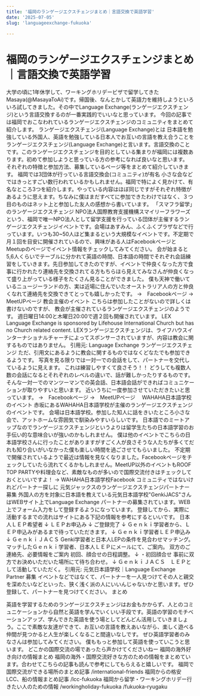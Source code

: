 ```yaml
---
title: '福岡のランゲージエクスチェンジまとめ｜言語交換で英語学習'
date: '2025-07-05'
slug: 'languageexchange-fukuoka'

---
```


# 福岡のランゲージエクスチェンジまとめ｜言語交換で英語学習

大学の頃に1年休学して、ワーキングホリデービザで留学してきたMasaya(@MasayaToAi)です。帰国後、なんとかして英語力を維持しようといろいろ試してきました。その中でLanguage Exchange(ランゲージエクスチェンジ)という言語交換するのが一番実践的でいいなと思っています。
今回の記事では福岡でおこなわれているランゲージエクスチェンジのコミュニティをまとめて紹介します。
ランゲージエクスチェンジ(Language Exchange)とは
日本語を勉強している外国人、英語を勉強している日本人でお互いの言語を教え合うことをランゲージエクスチェンジ(Language Exchange)と言います。言語交換のことです。このランゲージエクスチェンジを目的としている集まりが福岡には複数あります。初めて参加しようと思っている方の参考になれば良いなと思います。
それぞれの特徴と参加方法、募集しているページ等をまとめて紹介していきます。
福岡では3団体が行っている言語交換会(コミュニティ)が有名
小さな会などではきっとすごい数行われているかもしれません。福岡で特によく見かけて、有名なところ3つを紹介します。やっている内容はほぼ同じですがそれぞれ特徴があるように思えます。ちなみに僕はまだすべてに参加できたわけではなく、３つ目のものはネット上と参加した友人の感想から書いています。
「スマフラ留学」のランゲージエクスチェンジ
NPO法人国際教育支援機構スマイリーフラワーズという、福岡で唯一NPO法人として留学支援を行っている団体が主催するランゲージエクスチェンジイベントです。会場はあすみん、ふくふくプラザなどで行っています。いつも30~50人ほど集まるという大規模なイベントです。不定期で月１回を目安に開催されているので、興味がある人はFacebookページとMeetupのページでイベント情報をチェックしてみてください。
会が始まると5,6人くらいでテーブルに分かれて英語の時間、日本語の時間でそれぞれ会話練習をしていきます。先日参加してきたのですが、イベントで仲良くなった方で食事に行かれたり連絡先を交換されてる方もちらほら見えてみなさんが仲良くなって盛り上がっている様子をたくさん見ることができました。
僕も天神で働いているニュージーランドの方、実は近場に住んでいたオーストラリア人の方と仲良くなれて連絡先を交換できてとっても嬉しかったです。
→　Facebookページ
→　MeetUPページ
教会主催のイベント
こちらは参加したことがないので詳しくは書けないのですが、
教会が主催されているランゲージエクスチェンジのようです。
週日曜日14:00と木曜日20:00で週２回も開催されています。
LEX Language Exchange is sponsored by Lifehouse International Church but has no Church related content. 
LEXランゲージエクスチェンジは、ライフハウスインターナショナルチャーチによってスポンサーされていますが、内容は教会に関するものではありません。
引用元: Language Exchange ランゲージエクスチェンジ
ただ、引用文にあるように教会に関するものではなくどなたでも参加できるようです。
写真を見る限りでは一対一での会話をして、パートナーを交代しているように見えます。
これは練習しやすくて良さそう！！
どうしても複数人数の会話になるとそれぞれのレベルの違いで、話が難しかったりするものです。
そんな一対一でのマンツーマンでの英会話、日本語会話ができればコミュニケーションが取りやすいと思います。
近いうちに一度参加させていただきたいと思っています。
→　Facebookページ
→　MeetUPページ　
WAHAHA日本語学校のイベント
赤坂にあるWAHAHA日本語学校が主催のランゲージエクスチェンジのイベントです。
会場は日本語学校。参加した知人に話をきいたところ小さな会で、アットホームな雰囲気で馴染みやすいらしいです。
日本語でのミートアップなのでランゲージエクスチェンジというよりは留学生たちの日本語学習のお手伝い的な意味合いが強いのかもしれません。
僕は他のイベントでこちらの日本語学校さんに行ったことがありますがすごく人が良さそうな人たちが多くてだれも知り合いがいなかった僕も楽しい時間を過ごさせてもらいました。
不定期で開催されているようで最近は情報を見なくなりました。Facebookページをチェックしていたら流れてくるかもしれません。MeetUP以外のイベントもROOF TOP PARTYや料理会など、素敵なものが多いので国際交流付きはチェックしておくといいですよ！
→ WAHAHA日本語学校Facebook
コミュニティではないけれどパートナー探しに
元気ジャックスのランゲージエクスチェンジパートナー募集
外国人の方を対象に日本語を教えている元気日本語学校"GenkiJACS"さんはWEBサイト上でLanguage Exchange パートナーの募集されています。WEB上でフォーム入力をして登録するようになっています。
登録してから、実際に活動するまでの流れはサイトにある下記の情報を参考にするといいです。
日本人ＬＥＰ希望者
↓
ＬＥＰお申込み
↓
ご登録完了
↓
Ｇｅｎｋｉ学習者から、ＬＥＰ申込みがあるまで待っていただきます。
↓
Ｇｅｎｋｉ学習者ＬＥＰ申込み
↓
ＧｅｎｋｉＪＡＣＳ
Genki学習者と日本人LEPの条件を見合わせマッチング。
マッチしたＧｅｎｋｉ学習者、日本人ＬＥＰにメールにて、ご案内。
双方のご連絡先、必要情報をご案内
初回、顔合せの日程調整。
↓
・初回顔合せ 
事前に双方でお決めいただいた場所にて待ち合わせ。
↓
ＧｅｎｋｉＪＡＣＳ　ＬＥＰとして活動していただく。
引用元: 元気日本語学校｜Language Exchange Partner 募集
イベントなどではなくて、パートナーを一人見つけてその人と親交を深めたいなどといった、狭く浅く派の人にいいんじゃないかと思います。ぜひ登録して、パートナーを見つけてください。
まとめ
 
英語を学習するためのランゲージエクスチェンジはお金もかからず、人とのコミュニケーションから自然と英語を学んでいくいい手段です。英語の学習のモチベーションアップ、学んできた英語を使う場としてどんどん活用していきましょう。ここで素敵な友達ができて、お互いの言語を教えあいながら、楽しく遊べる仲間が見つかると人生が楽しくなること間違いなしです。
ぜひ英語学習者のみなさんは参加してみてください。
僕ももっと参加して英語を使っていこうと思います。
どこかの国際交流の場であったら声かけてくださいねー
福岡の海外好き向けの情報まとめ
福岡の海外・国際交流好きな方のための情報をまとめています。合わせてこちらの記事も読んで参考にしてもらえると嬉しいです。
福岡で国際交流ができる場所のまとめ記事
/international-friends
福岡からの格安LCC、船の情報まとめ記事
/lcc-fukuoka
福岡から留学・ワーキングホリデー行きたい人のための情報
/workingholiday-fukuoka
/fukuoka-ryugaku
